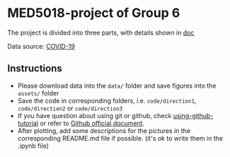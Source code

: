 # MED5018-project of Group 6

The project is divided into three parts, with details shown in [doc](./MED5018-FinalProject.md)

Data source: [COVID-19](https://github.com/GoogleCloudPlatform/covid-19-open-data/)

## Instructions
- Please download data into the `data/` folder and save figures into the `assets/` folder
- Save the code in corresponding folders, i.e. `code/direction1`, `code/direction2` or `code/direction3`
- If you have question about using git or github, check [using-github-tutorial](using-github-tutorial.md) or refer to [Github official document](https://docs.github.com/zh/get-started/quickstart).
- After plotting, add some descriptions for the pictures in the corresponding README.md file if possible. (it's ok to write them in the .ipynb file)

